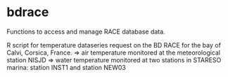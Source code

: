 # bdrace
Functions to access and manage RACE database data.

R script for temperature dataseries request on the BD RACE for the bay of Calvi, Corsica, France.
=> air temperature monitored at the meteorological station NISJD
=> water temperature monitored at two stations in STARESO marina: station INST1 and station NEW03
